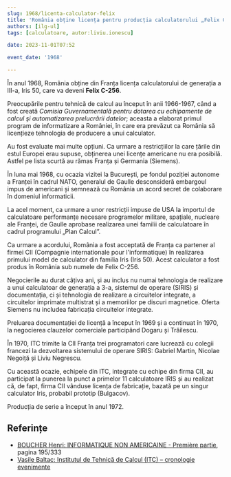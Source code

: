 ```yaml
---
slug: 1968/licenta-calculator-felix
title: 'România obține licența pentru producția calculatorului „Felix C-256”'
authors: [ilg-ul]
tags: [calculatoare, autor:liviu.ionescu]

date: 2023-11-01T07:52

event_date: '1968'

---
```


În anul 1968, România obține din Franța licența calculatorului de
generația a III-a, Iris 50, care va deveni **Felix C-256**.

<!-- truncate -->

Preocupările pentru tehnică de calcul au început în anii 1966-1967, când
a fost creată _Comisia Guvernamentală pentru dotarea cu
echipamente de calcul şi automatizarea prelucrării datelor_; aceasta a elaborat
primul program de informatizare a României, în care era prevăzut
ca România să licențieze tehnologia de producere a unui calculator.

Au fost evaluate mai multe opțiuni. Ca urmare a restricțiilor
la care țările din estul Europei erau supuse, obținerea unei licențe
americane nu era posibilă.
Astfel pe lista scurtă au rămas Franța și Germania (Siemens).

În luna mai 1968, cu ocazia
vizitei la București, pe fondul poziției autonome a Franței în cadrul NATO,
generalul de Gaulle desconsideră embargoul impus de americani și
semnează cu România un acord secret de colaborare în domeniul informaticii.

La acel moment, ca urmare a unor restricții
impuse de USA la importul de calculatoare performanțe necesare programelor
militare, spațiale, nucleare ale Franței, de Gaulle aprobase realizarea
unei familii de calculatoare în cadrul programului „Plan Calcul”.

Ca urmare a acordului, România a fost acceptată de Franța ca
partener al firmei CII (Compagnie internationale pour l'informatique)
în realizarea primului model de calculator din familia Iris (Iris 50).
Acest calculator a fost produs în România sub numele de Felix C-256.

Negocierile au durat câțiva ani, și au inclus nu numai tehnologia de
realizare a unui calculatoar de generația a 3-a,
sistemul de operare (SIRIS) și documentația,
ci și tehnologia de realizare a circuitelor integrate, a circuitelor
imprimate multistrat și a memoriilor pe discuri magnetice.
Oferta Siemens nu includea fabricația circuitelor integrate.

Preluarea documentației de licență a început în 1969 și a continuat în 1970,
la negocierea clauzelor comerciale participând Dogaru și Trăilescu.

În 1970, ITC trimite la CII Franța trei programatori care lucrează cu
colegii francezi la dezvoltarea sistemului de operare SIRIS:
Gabriel Martin, Nicolae Negoiță și Liviu Negrescu.

Cu această ocazie, echipele din ITC, integrate cu echipe din firma
CII, au participat la punerea la punct a primelor 11 calculatoare IRIS și
au realizat că, de fapt, firma CII vânduse licența de fabricație, bazată
pe un singur calculator Iris, probabil prototip (Bulgacov).

Producția de serie a început în anul 1972.

## Referințe

- [BOUCHER Henri: INFORMATIQUE NON AMERICAINE - Première partie](http://www.aconit.org/histoire/iga_boucher/pdf/Vol_E_700-745.pdf), pagina 195/333
- [Vasile Baltac: Institutul de Tehnică de Calcul (ITC) – cronologie evenimente](https://www.agir.ro/carte/un-institut-pentru-istorie-semicentenarul-institutului-pentru-tehnica-de-calcul-1968-2018-123155.html)
